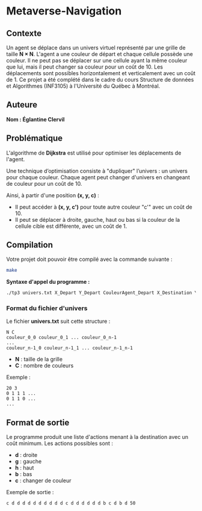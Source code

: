 # Metaverse-Navigation

## Contexte

Un agent se déplace dans un univers virtuel représenté par une grille de taille **N × N**. L'agent a une couleur de départ et chaque cellule possède une couleur. Il ne peut pas se déplacer sur une cellule ayant la même couleur que lui, mais il peut changer sa couleur pour un coût de 10. Les déplacements sont possibles horizontalement et verticalement avec un coût de 1. Ce projet a été complété dans le cadre du cours Structure de données et Algorithmes (INF3105) à l'Université du Québec à Montréal.

## Auteure
**Nom : Églantine Clervil**  



## Problématique

L'algorithme de **Dijkstra** est utilisé pour optimiser les déplacements de l'agent.

Une technique d’optimisation consiste à "dupliquer" l’univers : un univers pour chaque couleur. Chaque agent peut changer d'univers en changeant de couleur pour un coût de 10.

Ainsi, à partir d'une position **(x, y, c)** :
- Il peut accéder à **(x, y, c')** pour toute autre couleur "c'" avec un coût de 10.
- Il peut se déplacer à droite, gauche, haut ou bas si la couleur de la cellule cible est différente, avec un coût de 1.

## Compilation

Votre projet doit pouvoir être compilé avec la commande suivante :
```bash
make
```

**Syntaxe d'appel du programme :**
```bash
./tp3 univers.txt X_Depart Y_Depart CouleurAgent_Depart X_Destination Y_Destination
```

### Format du fichier d'univers

Le fichier **univers.txt** suit cette structure :
```
N C
couleur_0_0 couleur_0_1 ... couleur_0_n-1
...
couleur_n-1_0 couleur_n-1_1 ... couleur_n-1_n-1
```
- **N** : taille de la grille
- **C** : nombre de couleurs

Exemple :
```
20 3
0 1 1 1 ...
0 1 1 0 ...
...
```

## Format de sortie

Le programme produit une liste d'actions menant à la destination avec un coût minimum. Les actions possibles sont :
- **d** : droite
- **g** : gauche
- **h** : haut
- **b** : bas
- **c** : changer de couleur

Exemple de sortie :
```
c d d d d d d d d d d c d d d d d d b c d b d 50
```



